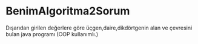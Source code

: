 # BenimAlgoritma2Sorum
Dışarıdan girilen değerlere göre üçgen,daire,dikdörtgenin alan ve çevresini bulan java programı (OOP kullanımlı.)
